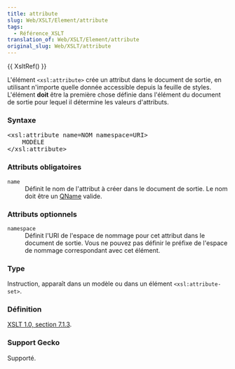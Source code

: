 ```yaml
---
title: attribute
slug: Web/XSLT/Element/attribute
tags:
  - Référence_XSLT
translation_of: Web/XSLT/Element/attribute
original_slug: Web/XSLT/attribute
---
```

<p>
{{ XsltRef() }}
</p><p>L'élément <code>&lt;xsl:attribute&gt;</code> crée un attribut dans le document de sortie, en utilisant n'importe quelle donnée accessible depuis la feuille de styles. L'élément <b>doit</b> être la première chose définie dans l'élément du document de sortie pour lequel il détermine les valeurs d'attributs.
</p>
<h3 id="Syntaxe"> Syntaxe </h3>
<pre>&lt;xsl:attribute name=NOM namespace=URI&gt;
	MODÈLE
&lt;/xsl:attribute&gt;</pre>
<h3 id="Attributs_obligatoires"> Attributs obligatoires </h3>
<dl><dt><code>name</code>
</dt><dd>Définit le nom de l'attribut à créer dans le document de sortie. Le nom doit être un <a href="http://www.w3.org/TR/REC-xml-names/#ns-qualnames">QName</a> valide.
</dd></dl>
<h3 id="Attributs_optionnels"> Attributs optionnels </h3>
<dl><dt><code>namespace</code>
</dt><dd>Définit l'URI de l'espace de nommage pour cet attribut dans le document de sortie. Vous ne pouvez pas définir le préfixe de l'espace de nommage correspondant avec cet élément.
</dd></dl>
<h3 id="Type"> Type </h3>
<p>Instruction, apparaît dans un modèle ou dans un élément <code>&lt;xsl:attribute-set&gt;</code>.
</p>
<h3 id="D.C3.A9finition"> Définition </h3>
<p><a href="http://www.w3.org/TR/xslt#creating-attributes">XSLT 1.0, section 7.1.3</a>.
</p>
<h3 id="Support_Gecko"> Support Gecko </h3>
<p>Supporté.
</p>